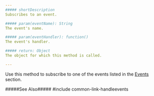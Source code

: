 ```yaml
---
##### shortDescription
Subscribes to an event.

##### param(eventName): String
The event's name.

##### param(eventHandler): function()
The event's handler.

##### return: Object
The object for which this method is called.

---
```

Use this method to subscribe to one of the events listed in the [Events](/api-reference/10%20UI%20Widgets/CollectionWidget/4%20Events '{basewidgetpath}/Events/') section. 

#####See Also#####
#include common-link-handleevents